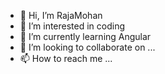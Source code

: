 - 👋 Hi, I’m RajaMohan
- 👀 I’m interested in coding
- 🌱 I’m currently learning Angular
- 💞️ I’m looking to collaborate on ...
- 📫 How to reach me ...

<!---
Mohan9465/Mohan9465 is a ✨ special ✨ repository because its `README.md` (this file) appears on your GitHub profile.
You can click the Preview link to take a look at your changes.
--->
